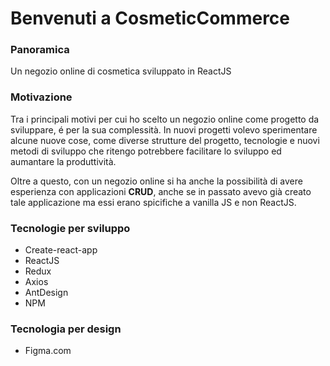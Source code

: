 # Benvenuti a CosmeticCommerce

### Panoramica
Un negozio online di cosmetica sviluppato in ReactJS

### Motivazione
Tra i principali motivi per cui ho scelto un negozio online come progetto da sviluppare, é per la sua complessità. 
In nuovi progetti volevo sperimentare alcune nuove cose, come diverse strutture del progetto, tecnologie e nuovi metodi di sviluppo che ritengo 
potrebbere facilitare lo sviluppo ed aumantare la produttività.

Oltre a questo, con un negozio online si ha anche la possibilità di avere esperienza con applicazioni **CRUD**, 
anche se in passato avevo già creato tale applicazione ma essi erano spicifiche a vanilla JS e non ReactJS.

### Tecnologie per sviluppo
* Create-react-app
* ReactJS
* Redux
* Axios
* AntDesign
* NPM

### Tecnologia per design
* Figma.com
